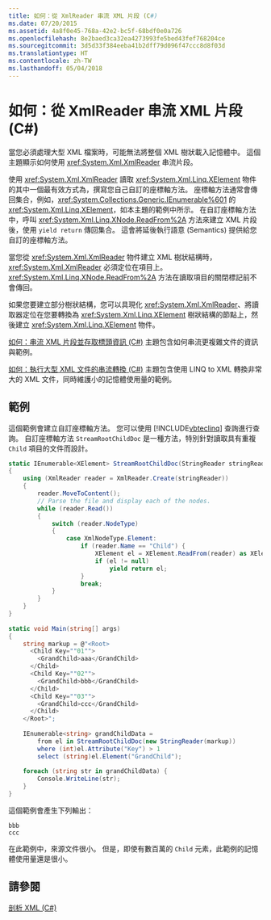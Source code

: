 ```yaml
---
title: 如何：從 XmlReader 串流 XML 片段 (C#)
ms.date: 07/20/2015
ms.assetid: 4a8f0e45-768a-42e2-bc5f-68bdf0e0a726
ms.openlocfilehash: 8e2baed3ca32ea4273993fe5bed43fef768204ce
ms.sourcegitcommit: 3d5d33f384eeba41b2dff79d096f47ccc8d8f03d
ms.translationtype: HT
ms.contentlocale: zh-TW
ms.lasthandoff: 05/04/2018
---
```

# <a name="how-to-stream-xml-fragments-from-an-xmlreader-c"></a>如何：從 XmlReader 串流 XML 片段 (C#)
當您必須處理大型 XML 檔案時，可能無法將整個 XML 樹狀載入記憶體中。 這個主題顯示如何使用 <xref:System.Xml.XmlReader> 串流片段。  
  
 使用 <xref:System.Xml.XmlReader> 讀取 <xref:System.Xml.Linq.XElement> 物件的其中一個最有效方式為，撰寫您自己自訂的座標軸方法。 座標軸方法通常會傳回集合，例如，<xref:System.Collections.Generic.IEnumerable%601> 的 <xref:System.Xml.Linq.XElement>，如本主題的範例中所示。 在自訂座標軸方法中，呼叫 <xref:System.Xml.Linq.XNode.ReadFrom%2A> 方法來建立 XML 片段後，使用 `yield return` 傳回集合。 這會將延後執行語意 (Semantics) 提供給您自訂的座標軸方法。  
  
 當您從 <xref:System.Xml.XmlReader> 物件建立 XML 樹狀結構時，<xref:System.Xml.XmlReader> 必須定位在項目上。 <xref:System.Xml.Linq.XNode.ReadFrom%2A> 方法在讀取項目的關閉標記前不會傳回。  
  
 如果您要建立部分樹狀結構，您可以具現化 <xref:System.Xml.XmlReader>、將讀取器定位在您要轉換為 <xref:System.Xml.Linq.XElement> 樹狀結構的節點上，然後建立 <xref:System.Xml.Linq.XElement> 物件。  
  
 [如何：串流 XML 片段並存取標頭資訊 (C#)](../../../../csharp/programming-guide/concepts/linq/how-to-stream-xml-fragments-with-access-to-header-information.md) 主題包含如何串流更複雜文件的資訊與範例。  
  
 [如何：執行大型 XML 文件的串流轉換 (C#)](../../../../csharp/programming-guide/concepts/linq/how-to-perform-streaming-transform-of-large-xml-documents.md) 主題包含使用 LINQ to XML 轉換非常大的 XML 文件，同時維護小的記憶體使用量的範例。  
  
## <a name="example"></a>範例  
 這個範例會建立自訂座標軸方法。 您可以使用 [!INCLUDE[vbteclinq](~/includes/vbteclinq-md.md)] 查詢進行查詢。 自訂座標軸方法  `StreamRootChildDoc` 是一種方法，特別針對讀取具有重複 `Child` 項目的文件而設計。  
  
```csharp  
static IEnumerable<XElement> StreamRootChildDoc(StringReader stringReader)  
{  
    using (XmlReader reader = XmlReader.Create(stringReader))  
    {  
        reader.MoveToContent();  
        // Parse the file and display each of the nodes.  
        while (reader.Read())  
        {  
            switch (reader.NodeType)  
            {  
                case XmlNodeType.Element:  
                    if (reader.Name == "Child") {  
                        XElement el = XElement.ReadFrom(reader) as XElement;  
                        if (el != null)  
                            yield return el;  
                    }  
                    break;  
            }  
        }  
    }  
}  
  
static void Main(string[] args)  
{  
    string markup = @"<Root>  
      <Child Key=""01"">  
        <GrandChild>aaa</GrandChild>  
      </Child>  
      <Child Key=""02"">  
        <GrandChild>bbb</GrandChild>  
      </Child>  
      <Child Key=""03"">  
        <GrandChild>ccc</GrandChild>  
      </Child>  
    </Root>";  
  
    IEnumerable<string> grandChildData =  
        from el in StreamRootChildDoc(new StringReader(markup))  
        where (int)el.Attribute("Key") > 1  
        select (string)el.Element("GrandChild");  
  
    foreach (string str in grandChildData) {  
        Console.WriteLine(str);  
    }  
}  
```  
  
 這個範例會產生下列輸出：  
  
```  
bbb  
ccc  
```  
  
 在此範例中，來源文件很小。 但是，即使有數百萬的 `Child` 元素，此範例的記憶體使用量還是很小。  
  
## <a name="see-also"></a>請參閱  
 [剖析 XML (C#)](../../../../csharp/programming-guide/concepts/linq/parsing-xml.md)
